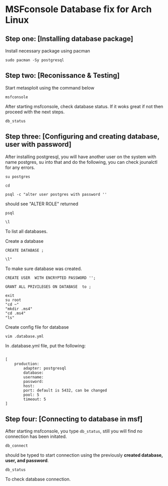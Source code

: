 # MSFconsole Database fix for Arch Linux

## Step one: [Installing database package]
Install necessary package using pacman
<pre><code>sudo pacman -Sy postgresql</code></pre>

## Step two: [Reconissance & Testing]
Start metasploit using the command below
<pre><code>msfconsole</code></pre>

After starting msfconsole, check database status. If it woks great if not then proceed with the next steps.
<pre><code>db_status</code></pre>

## Step three: [Configuring and creating database, user with password]
After installing postgresql, you will have another user on the system with name postgres, su into that and do the following, you can check jounalctl for any errors.

<pre><code>su postgres</code></pre>

<pre><code>cd</code></pre>

<pre><code>psql -c "alter user postgres with password '<passwordhere>'</code></pre>

should see "ALTER ROLE" returned

<pre><code>psql</code></pre>

<pre><code>\l</code></pre> 
To list all databases.

Create a database
<pre><code>CREATE DATABASE <databasename>;</code></pre>  

<pre><code>\l"</code></pre>
To make sure database was created.

<pre><code>CREATE USER <user> WITH ENCRYPTED PASSWORD '<password>';</code></pre>


<pre><code>GRANT ALL PRIVILEGES ON DATABASE <databasename> to <user>;</code></pre>

<pre><code>exit
su root
"cd ~"
"mkdir .ms4"
"cd .ms4"
"ls"
</code></pre>

Create config file for database
<pre><code>vim .database.yml</code></pre>

In .database.yml file, put the following:
<pre><code>	
[
	production:
		adapter: postgresql
		database: <database>
		username: <username>
		password: <password>
		host: <currenthostname>
		port: default is 5432, can be changed
		pool: 5
		timeout: 5
]
</code></pre>

## Step four: [Connecting to database in msf]
After starting msfconsole, you type <code>db_status</code>, still you will find no connection has been initated.
<pre><code>db_connect <username@database></code></pre>
should be typed to start connection using the previously <strong>created database, user, and password</strong>.
<pre><code>db_status</code></pre>
To check database connection.


